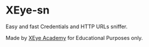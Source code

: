 # XEye-sn
Easy and fast Credentials and HTTP URLs sniffer.

Made by [XEye Academy](https://academy.XEyecs.com) for Educational Purposes only.

